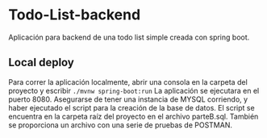 # Todo-List-backend

Aplicación para backend de una todo list simple creada con spring boot.

## Local deploy

Para correr la aplicación localmente, abrir una consola en la carpeta del proyecto y escribir ``` ./mvnw spring-boot:run ``` 
La aplicación se ejecutara en el puerto 8080. Asegurarse de tener una instancia de MYSQL corriendo, y haber ejecutado el script para la creación de la base de datos. El script se encuentra en la carpeta raíz del proyecto  en el archivo parteB.sql.
También se proporciona un archivo con una serie de pruebas de POSTMAN.
